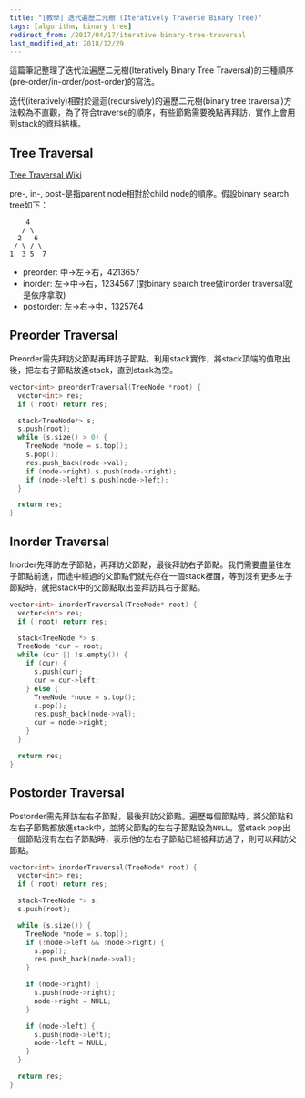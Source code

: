 ```yaml
---
title: "[教學] 迭代遍歷二元樹 (Iteratively Traverse Binary Tree)"
tags: [algorithm, binary tree]
redirect_from: /2017/04/17/iterative-binary-tree-traversal
last_modified_at: 2018/12/29
---
```


這篇筆記整理了迭代法遍歷二元樹(Iteratively Binary Tree Traversal)的三種順序(pre-order/in-order/post-order)的寫法。

迭代(iteratively)相對於遞迴(recursively)的遍歷二元樹(binary tree traversal)方法較為不直觀，為了符合traverse的順序，有些節點需要晚點再拜訪，實作上會用到stack的資料結構。

## Tree Traversal

[Tree Traversal Wiki](https://en.wikipedia.org/wiki/Tree_traversal#Depth-first_search)

pre-, in-, post-是指parent node相對於child node的順序。假設binary search tree如下：

~~~
    4
   / \
  2   6
 / \ / \
1  3 5  7
~~~

* preorder: 中->左->右，4213657
* inorder: 左->中->右，1234567 (對binary search tree做inorder traversal就是依序拿取)
* postorder: 左->右->中，1325764

## Preorder Traversal

Preorder需先拜訪父節點再拜訪子節點。利用stack實作，將stack頂端的值取出後，把左右子節點放進stack，直到stack為空。

~~~C
vector<int> preorderTraversal(TreeNode *root) {
  vector<int> res;
  if (!root) return res;

  stack<TreeNode*> s;
  s.push(root);
  while (s.size() > 0) {
    TreeNode *node = s.top();
    s.pop();
    res.push_back(node->val);
    if (node->right) s.push(node->right);
    if (node->left) s.push(node->left);
  }

  return res;
}
~~~

## Inorder Traversal

Inorder先拜訪左子節點，再拜訪父節點，最後拜訪右子節點。我們需要盡量往左子節點前進，而途中經過的父節點們就先存在一個stack裡面，等到沒有更多左子節點時，就把stack中的父節點取出並拜訪其右子節點。

~~~C
vector<int> inorderTraversal(TreeNode* root) {
  vector<int> res;
  if (!root) return res;

  stack<TreeNode *> s;
  TreeNode *cur = root;
  while (cur || !s.empty()) {
    if (cur) {
      s.push(cur);
      cur = cur->left;
    } else {
      TreeNode *node = s.top();
      s.pop();
      res.push_back(node->val);
      cur = node->right;
    }
  }

  return res;
}
~~~

## Postorder Traversal

Postorder需先拜訪左右子節點，最後拜訪父節點。遍歷每個節點時，將父節點和左右子節點都放進stack中，並將父節點的左右子節點設為`NULL`。當stack pop出一個節點沒有左右子節點時，表示他的左右子節點已經被拜訪過了，則可以拜訪父節點。

~~~C
vector<int> inorderTraversal(TreeNode* root) {
  vector<int> res;
  if (!root) return res;

  stack<TreeNode *> s;
  s.push(root);

  while (s.size()) {
    TreeNode *node = s.top();
    if (!node->left && !node->right) {
      s.pop();
      res.push_back(node->val);
    }

    if (node->right) {
      s.push(node->right);
      node->right = NULL;
    }

    if (node->left) {
      s.push(node->left);
      node->left = NULL;
    }
  }

  return res;
}
~~~

